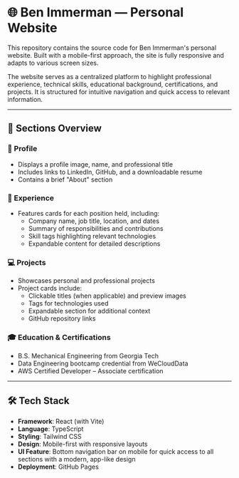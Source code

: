 # 🌐 Ben Immerman — Personal Website

This repository contains the source code for Ben Immerman's personal website. Built with a mobile-first approach, the site is fully responsive and adapts to various screen sizes.

The website serves as a centralized platform to highlight professional experience, technical skills, educational background, certifications, and projects. It is structured for intuitive navigation and quick access to relevant information.

---

## 📁 Sections Overview

### 👤 Profile  
- Displays a profile image, name, and professional title  
- Includes links to LinkedIn, GitHub, and a downloadable resume  
- Contains a brief "About" section  

### 💼 Experience  
- Features cards for each position held, including:
  - Company name, job title, location, and dates  
  - Summary of responsibilities and contributions  
  - Skill tags highlighting relevant technologies  
  - Expandable content for detailed descriptions  

### 💻 Projects  
- Showcases personal and professional projects  
- Project cards include:
  - Clickable titles (when applicable) and preview images  
  - Tags for technologies used  
  - Expandable section for additional context  
  - GitHub repository links   

### 🎓 Education & Certifications  
- B.S. Mechanical Engineering from Georgia Tech  
- Data Engineering bootcamp credential from WeCloudData
- AWS Certified Developer – Associate certification  

---

## 🛠️ Tech Stack

- **Framework**: React (with Vite)
- **Language**: TypeScript  
- **Styling**: Tailwind CSS  
- **Design**: Mobile-first with responsive layouts  
- **UI Feature**: Bottom navigation bar on mobile for quick access to all sections with a modern, app-like design  
- **Deployment**: GitHub Pages
